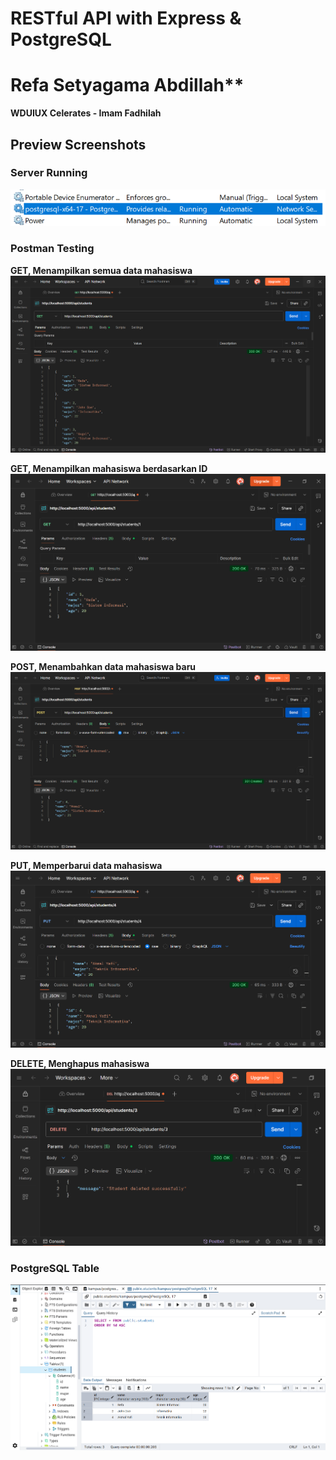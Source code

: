 # RESTful API with Express & PostgreSQL
# Refa Setyagama Abdillah**
**WDUIUX Celerates - Imam Fadhilah**

## Preview Screenshots

### Server Running
![Server Running](./assets/server-running.png)

### Postman Testing
**GET, Menampilkan semua data mahasiswa**
![Postman POST](./assets/get-students.png)

**GET, Menampilkan mahasiswa berdasarkan ID**
![Postman POST](./assets/get-student-1.png)

**POST, Menambahkan data mahasiswa baru**
![Postman POST](./assets/post-student.png)

**PUT, Memperbarui data mahasiswa**
![Postman POST](./assets/put-student-4.png)

**DELETE, Menghapus mahasiswa**
![Postman POST](./assets/delete-student-3.png)

### PostgreSQL Table
![PostgreSQL Table](./assets/table-pgadmin.png)

